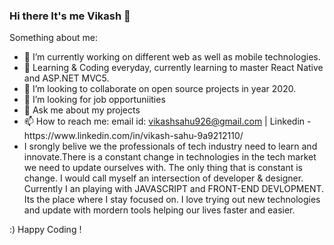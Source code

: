 <h3>Hi there It's me Vikash 👋 </h3>

<p>Something about me:</p>

<ul>
  <li>🔭 I’m currently working on different web as well as mobile technologies. </li>
  <li>🌱 Learning & Coding everyday, currently learning to master React Native and ASP.NET MVC5.</li>
  <li>👯 I’m looking to collaborate on open source projects in year 2020.</li>
  <li>🤔 I’m looking for job opportuniities</li>
  <li>💬 Ask me about my projects</li>
  <li>📫 How to reach me: email id: <a href="vikashsahu926@gmail.com">vikashsahu926@gmail.com</a> | Linkedin - https://www.linkedin.com/in/vikash-sahu-9a9212110/</li>
  <li>I srongly belive we the professionals of tech industry need to learn and innovate.There is a constant change in technologies in the tech market we need to update ourselves with. The only thing that is constant is change. I would call myself an intersection of developer & designer. Currently I an playing with JAVASCRIPT and FRONT-END DEVLOPMENT. Its the place where I stay focused on. I love trying out new technologies and update with mordern tools helping our lives faster and easier.</li>
</ul>

<p>:) Happy Coding !</p>
































